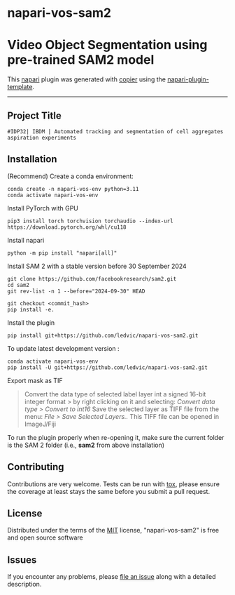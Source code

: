 # napari-vos-sam2

<!---[![License MIT](https://img.shields.io/pypi/l/napari-vos-sam2.svg?color=green)](https://github.com/ledvic/napari-vos-sam2/raw/main/LICENSE)
[![PyPI](https://img.shields.io/pypi/v/napari-vos-sam2.svg?color=green)](https://pypi.org/project/napari-vos-sam2)
[![Python Version](https://img.shields.io/pypi/pyversions/napari-vos-sam2.svg?color=green)](https://python.org)
[![tests](https://github.com/ledvic/napari-vos-sam2/workflows/tests/badge.svg)](https://github.com/ledvic/napari-vos-sam2/actions)
[![codecov](https://codecov.io/gh/ledvic/napari-vos-sam2/branch/main/graph/badge.svg)](https://codecov.io/gh/ledvic/napari-vos-sam2)
[![napari hub](https://img.shields.io/endpoint?url=https://api.napari-hub.org/shields/napari-vos-sam2)](https://napari-hub.org/plugins/napari-vos-sam2)
-->
# Video Object Segmentation using pre-trained SAM2 model

This [napari] plugin was generated with [copier] using the [napari-plugin-template].

<!--
Don't miss the full getting started guide to set up your new package:
https://github.com/napari/napari-plugin-template#getting-started

and review the napari docs for plugin developers:
https://napari.org/stable/plugins/index.html
-->
----------------------------------

## Project Title

    #IDP32| IBDM | Automated tracking and segmentation of cell aggregates aspiration experiments 

## Installation

(Recommend) Create a conda environment:
    
    conda create -n napari-vos-env python=3.11
    conda activate napari-vos-env
    
Install PyTorch with GPU 

    pip3 install torch torchvision torchaudio --index-url https://download.pytorch.org/whl/cu118
    
Install napari

    python -m pip install "napari[all]"

Install SAM 2 with a stable version before 30 September 2024 

    git clone https://github.com/facebookresearch/sam2.git
    cd sam2
    git rev-list -n 1 --before="2024-09-30" HEAD

    git checkout <commit_hash>
    pip install -e.

Install the plugin

    pip install git+https://github.com/ledvic/napari-vos-sam2.git


To update latest development version :

    conda activate napari-vos-env
    pip install -U git+https://github.com/ledvic/napari-vos-sam2.git


Export mask as TIF

> Convert the data type of selected label layer int a signed 16-bit integer format 
    > by right clicking on it and selecting: *Convert data type > Convert to int16*
> Save the selected layer as TIFF file from the menu: *File > Save Selected Layers..*
> This TIFF file can be opened in ImageJ/Fiji

    


To run the plugin properly when re-opening it, make sure the current folder is the SAM 2 folder (i.e., **sam2** from above installation)


## Contributing

Contributions are very welcome. Tests can be run with [tox], please ensure
the coverage at least stays the same before you submit a pull request.

## License

Distributed under the terms of the [MIT] license,
"napari-vos-sam2" is free and open source software

## Issues

If you encounter any problems, please [file an issue] along with a detailed description.

[napari]: https://github.com/napari/napari
[copier]: https://copier.readthedocs.io/en/stable/
[@napari]: https://github.com/napari
[MIT]: http://opensource.org/licenses/MIT
[BSD-3]: http://opensource.org/licenses/BSD-3-Clause
[GNU GPL v3.0]: http://www.gnu.org/licenses/gpl-3.0.txt
[GNU LGPL v3.0]: http://www.gnu.org/licenses/lgpl-3.0.txt
[Apache Software License 2.0]: http://www.apache.org/licenses/LICENSE-2.0
[Mozilla Public License 2.0]: https://www.mozilla.org/media/MPL/2.0/index.txt
[napari-plugin-template]: https://github.com/napari/napari-plugin-template

[file an issue]: https://github.com/ledvic/napari-vos-sam2/issues

[napari]: https://github.com/napari/napari
[tox]: https://tox.readthedocs.io/en/latest/
[pip]: https://pypi.org/project/pip/
[PyPI]: https://pypi.org/

